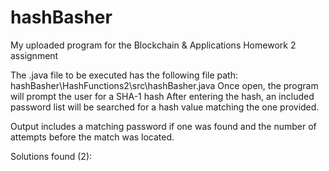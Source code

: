 # hashBasher
My uploaded program for the Blockchain &amp; Applications Homework 2 assignment

The .java file to be executed has the following file path: hashBasher\HashFunctions2\src\hashBasher.java
Once open, the program will prompt the user for a SHA-1 hash 
After entering the hash, an included password list will be searched for a hash value matching the one provided.

Output includes a matching password if one was found and the number of attempts before the match was located.

Solutions found (2):

